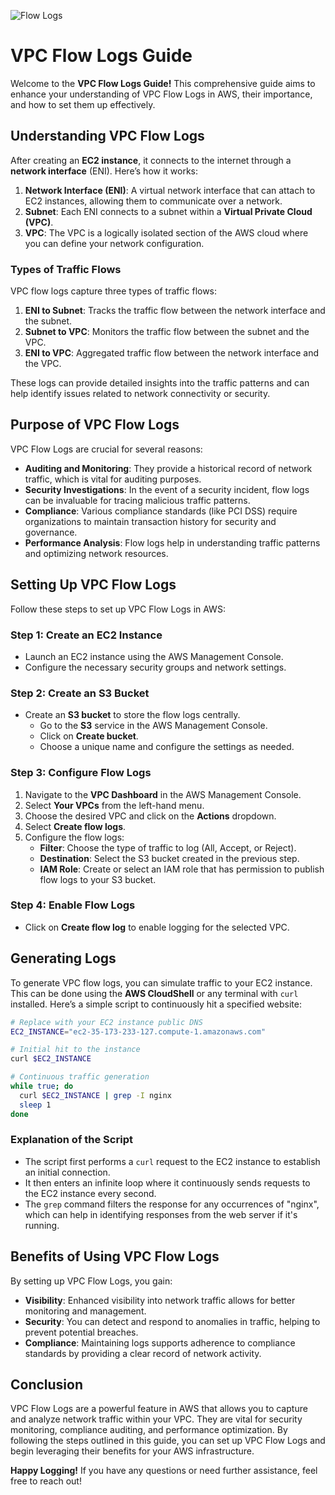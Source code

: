 ![Flow Logs](https://github.com/saikiranpi/mastering-aws/assets/109568252/15614265-ebd8-4769-a7f2-636e56188098)



# VPC Flow Logs Guide

Welcome to the **VPC Flow Logs Guide!** This comprehensive guide aims to enhance your understanding of VPC Flow Logs in AWS, their importance, and how to set them up effectively. 

## Understanding VPC Flow Logs

After creating an **EC2 instance**, it connects to the internet through a **network interface** (ENI). Here’s how it works:

1. **Network Interface (ENI)**: A virtual network interface that can attach to EC2 instances, allowing them to communicate over a network.
2. **Subnet**: Each ENI connects to a subnet within a **Virtual Private Cloud (VPC)**.
3. **VPC**: The VPC is a logically isolated section of the AWS cloud where you can define your network configuration.

### Types of Traffic Flows

VPC flow logs capture three types of traffic flows:

1. **ENI to Subnet**: Tracks the traffic flow between the network interface and the subnet.
2. **Subnet to VPC**: Monitors the traffic flow between the subnet and the VPC.
3. **ENI to VPC**: Aggregated traffic flow between the network interface and the VPC.

These logs can provide detailed insights into the traffic patterns and can help identify issues related to network connectivity or security.

## Purpose of VPC Flow Logs

VPC Flow Logs are crucial for several reasons:

- **Auditing and Monitoring**: They provide a historical record of network traffic, which is vital for auditing purposes.
- **Security Investigations**: In the event of a security incident, flow logs can be invaluable for tracing malicious traffic patterns.
- **Compliance**: Various compliance standards (like PCI DSS) require organizations to maintain transaction history for security and governance.
- **Performance Analysis**: Flow logs help in understanding traffic patterns and optimizing network resources.

## Setting Up VPC Flow Logs

Follow these steps to set up VPC Flow Logs in AWS:

### Step 1: Create an EC2 Instance

- Launch an EC2 instance using the AWS Management Console.
- Configure the necessary security groups and network settings.

### Step 2: Create an S3 Bucket

- Create an **S3 bucket** to store the flow logs centrally.
  - Go to the **S3** service in the AWS Management Console.
  - Click on **Create bucket**.
  - Choose a unique name and configure the settings as needed.
  
### Step 3: Configure Flow Logs

1. Navigate to the **VPC Dashboard** in the AWS Management Console.
2. Select **Your VPCs** from the left-hand menu.
3. Choose the desired VPC and click on the **Actions** dropdown.
4. Select **Create flow logs**.
5. Configure the flow logs:
   - **Filter**: Choose the type of traffic to log (All, Accept, or Reject).
   - **Destination**: Select the S3 bucket created in the previous step.
   - **IAM Role**: Create or select an IAM role that has permission to publish flow logs to your S3 bucket.

### Step 4: Enable Flow Logs

- Click on **Create flow log** to enable logging for the selected VPC.

## Generating Logs

To generate VPC flow logs, you can simulate traffic to your EC2 instance. This can be done using the **AWS CloudShell** or any terminal with `curl` installed. Here’s a simple script to continuously hit a specified website:

```bash
# Replace with your EC2 instance public DNS
EC2_INSTANCE="ec2-35-173-233-127.compute-1.amazonaws.com"

# Initial hit to the instance
curl $EC2_INSTANCE

# Continuous traffic generation
while true; do
  curl $EC2_INSTANCE | grep -I nginx
  sleep 1
done
```

### Explanation of the Script

- The script first performs a `curl` request to the EC2 instance to establish an initial connection.
- It then enters an infinite loop where it continuously sends requests to the EC2 instance every second.
- The `grep` command filters the response for any occurrences of "nginx", which can help in identifying responses from the web server if it's running.

## Benefits of Using VPC Flow Logs

By setting up VPC Flow Logs, you gain:

- **Visibility**: Enhanced visibility into network traffic allows for better monitoring and management.
- **Security**: You can detect and respond to anomalies in traffic, helping to prevent potential breaches.
- **Compliance**: Maintaining logs supports adherence to compliance standards by providing a clear record of network activity.

## Conclusion

VPC Flow Logs are a powerful feature in AWS that allows you to capture and analyze network traffic within your VPC. They are vital for security monitoring, compliance auditing, and performance optimization. By following the steps outlined in this guide, you can set up VPC Flow Logs and begin leveraging their benefits for your AWS infrastructure.

**Happy Logging!** If you have any questions or need further assistance, feel free to reach out!
